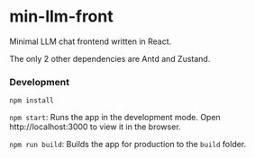 # min-llm-front

Minimal LLM chat frontend written in React.

The only 2 other dependencies are Antd and Zustand.

### Development

`npm install`

`npm start`: Runs the app in the development mode. Open http://localhost:3000 to view it in the browser.

`npm run build`: Builds the app for production to the `build` folder.
